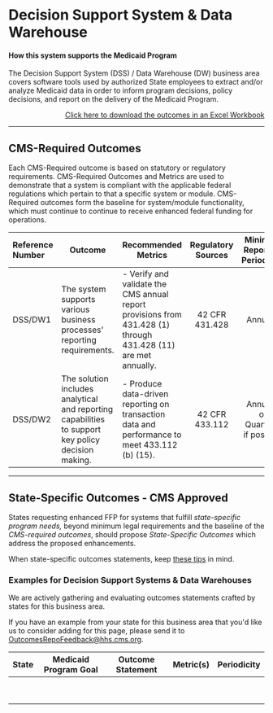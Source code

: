 # Decision Support System & Data Warehouse
#### How this system supports the Medicaid Program 
The Decision Support System (DSS) / Data Warehouse (DW) business area covers software tools used by authorized State employees to extract and/or analyze Medicaid data in order to inform program decisions, policy decisions, and report on the delivery of the Medicaid Program.

<div align="right">
  <a href="https://github.com/CMSgov/CMCS-DSG-DSS-Certification/raw/NAretakis-Navigation-Flat/Outcomes%20and%20Metrics/Claims%20Processing/CMS-Required%20%26%20State%20Specific%20Outcomes.xlsx">Click here to download the outcomes in an Excel Workbook</a>  
</div>

---
## CMS-Required Outcomes

Each CMS-Required outcome is based on statutory or regulatory requirements. CMS-Required Outcomes and Metrics are used to demonstrate that a system is compliant with the applicable federal regulations which pertain to that a specific system or module. CMS-Required outcomes form the baseline for system/module functionality, which must continue to continue to receive enhanced federal funding for operations. 

| **Reference Number** | **Outcome** | **Recommended Metrics** | **Regulatory Sources** | **Minimum Reporting Periodicity** |
| :-- | --- | --- | :-: | :-: |
| DSS/DW1 | The system supports various business processes' reporting requirements.  | - Verify and validate the CMS annual report provisions from 431.428 (1) through 431.428 (11) are met annually. | 42 CFR 431.428 | Annually |
| DSS/DW2              | The solution includes analytical and reporting capabilities to support key policy decision making. | - Produce data-driven reporting on transaction data and performance to meet 433.112 (b) (15). |     42 CFR 433.112     | Annually or Quarterly if possible |

---
## State-Specific Outcomes - CMS Approved

States requesting enhanced FFP for systems that fulfill *state-specific program needs,* beyond minimum legal requirements and the baseline of the *CMS-required outcomes*, should propose *State-Specific Outcomes* which address the proposed enhancements.

When state-specific outcomes statements, keep [these tips](https://cmsgov.github.io/CMCS-DSG-DSS-Certification/writing-outcome-statemets) in mind. 

### Examples for Decision Support Systems & Data Warehouses

We are actively gathering and evaluating outcomes statements crafted by states for this business area. 

If you have an example from your state for this business area that you'd like us to consider adding for this page, please send it to OutcomesRepoFeedback@hhs.cms.org.




| **State**     | Medicaid Program Goal | Outcome Statement | **Metric(s)** | **Periodicity** |
| ------------- | --------------------- | ----------------- | ------------- | --------------- |
| &nbsp; | &nbsp; | &nbsp;| &nbsp; | &nbsp; |
| &nbsp; | &nbsp; | &nbsp;| &nbsp; | &nbsp; |
